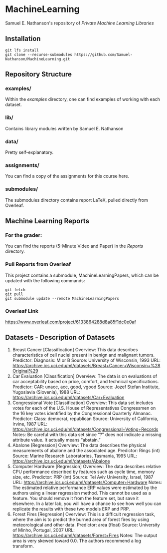 # MachineLearning
Samuel E. Nathanson's repository of <i>Private Machine Learning Libraries</i>

## Installation
```
git lfs install
git clone --recurse-submodules https://github.com/Samuel-Nathanson/MachineLearning.git
```

## Repository Structure

### examples/
Within the _examples_ directory, one can find examples of working with each dataset.

### lib/
Contains library modules written by Samuel E. Nathanson

### data/
Pretty self-explanatory. 

### assignments/
You can find a copy of the assignments for this course here.

### submodules/
The submodules directory contains report LaTeX, pulled directly from Overleaf.

## Machine Learning Reports

### For the grader:
You can find the reports (5-Minute Video and Paper) in the _Reports_ directory.

### Pull Reports from Overleaf
This project contains a submodule, MachineLearningPapers, which can be updated with the following commands:
```
git fetch 
git pull
git submodule update --remote MachineLearningPapers
```

### Overleaf Link 
https://www.overleaf.com/project/6133864288d8a85f1dc0e0af

## Datasets - Description of Datasets
1. Breast Cancer [Classification]
Overview: This data describes characteristics of cell nuclei present in benign and malignant tumors.
Predictor: Diagnosis: M or B
Source: University of Wisconsin, 1993
URL: https://archive.ics.uci.edu/ml/datasets/Breast+Cancer+Wisconsin+%28Original%29
2. Car Evaluation [Classification]
Overview: The data is on evaluations of car acceptability based on price, comfort, and technical
specifications.
Predictor: CAR: unacc, acc, good, vgood
Source: Jozef Stefan Institute, Yugoslavia (Slovenia), 1988
URL: https://archive.ics.uci.edu/ml/datasets/Car+Evaluation
3. Congressional Vote [Classification]
Overview: This data set includes votes for each of the U.S. House of Representatives Congressmen
on the 16 key votes identified by the Congressional Quarterly Almanac.
Predictor: Class: democrat, republican
Source: University of California, Irvine, 1987
URL: https://archive.ics.uci.edu/ml/datasets/Congressional+Voting+Records
Notes: Be careful with this data set since “?” does not indicate a missing attribute value. It actually
means “abstain.”
4. Abalone [Regression]
Overview: The data describes the physical measurements of abalone and the associated age.
Predictor: Rings (int)
Source: Marine Research Laboratories, Tasmania, 1995
URL: https://archive.ics.uci.edu/ml/datasets/Abalone
5. Computer Hardware [Regression]
Overview: The data describes relative CPU performance described by features such as cycle time,
memory size, etc.
Predictor: PRP (int)
Source: Tel Aviv University, Israel, 1987
URL: https://archive.ics.uci.edu/ml/datasets/Computer+Hardware
Notes: The estimated relative performance ERP values were estimated by the authors using a linear
regression method. This cannot be used as a feature. You should remove it from the feature
set, but save it elsewhere. In a later lab, you will have a chance to see how well you can replicate
the results with these two models ERP and PRP.
6. Forest Fires [Regression]
Overview: This is a difficult regression task, where the aim is to predict the burned area of forest
fires by using meteorological and other data.
Predictor: area (float)
Source: University of Minho, Portugal, 2007
URL: https://archive.ics.uci.edu/ml/datasets/Forest+Fires
Notes: The output area is very skewed toward 0.0. The authors recommend a log transform.

